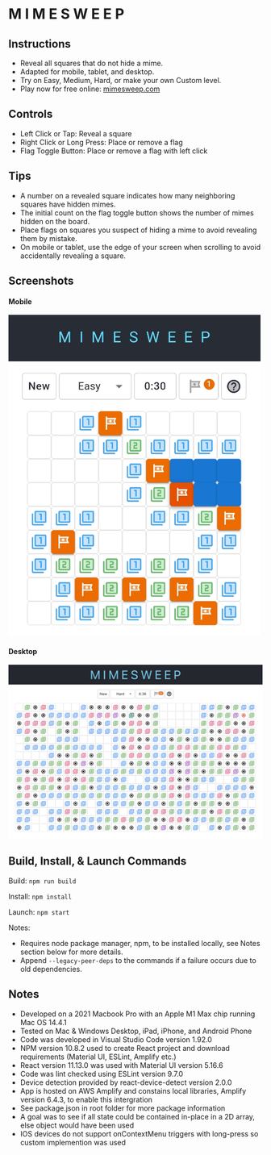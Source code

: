 # M I M E S W E E P
## Instructions
  * Reveal all squares that do not hide a mime. 
  * Adapted for mobile, tablet, and desktop. 
  * Try on Easy, Medium, Hard, or make your own Custom level.
  * Play now for free online: [mimesweep.com](https://www.mimesweep.com/)

## Controls
  * Left Click or Tap: Reveal a square
  * Right Click or Long Press: Place or remove a flag
  * Flag Toggle Button: Place or remove a flag with left click

## Tips
  * A number on a revealed square indicates how many neighboring squares have hidden mimes.
  * The initial count on the flag toggle button shows the number of mimes hidden on the board.
  * Place flags on squares you suspect of hiding a mime to avoid revealing them by mistake.
  * On mobile or tablet, use the edge of your screen when scrolling to avoid accidentally revealing a square.

## Screenshots

#### Mobile
<img width="500" alt="Mobile Screenshot" src="mimesWeep/src/resources/images/mobileScreenshot.jpg">

#### Desktop
<img width="1103" alt="Desktop Screenshot" src="mimesWeep/src/resources/images/desktopScreenshot.png">

## Build, Install, & Launch Commands

Build: `npm run build`

Install: `npm install`

Launch: `npm start`

Notes: 
  * Requires node package manager, npm, to be installed locally, see Notes section below for more details.
  * Append `--legacy-peer-deps` to the commands if a failure occurs due to old dependencies.

## Notes
* Developed on a 2021 Macbook Pro with an Apple M1 Max chip running Mac OS 14.4.1
* Tested on Mac & Windows Desktop, iPad, iPhone, and Android Phone
* Code was developed in Visual Studio Code version 1.92.0
* NPM version 10.8.2 used to create React project and download requirements (Material UI, ESLint, Amplify etc.)
* React version 11.13.0 was used with Material UI version 5.16.6
* Code was lint checked using ESLint version 9.7.0
* Device detection provided by react-device-detect version 2.0.0
* App is hosted on AWS Amplify and constains local libraries, Amplify version 6.4.3, to enable this intergration
* See package.json in root folder for more package information
* A goal was to see if all state could be contained in-place in a 2D array, else object would have been used
* IOS devices do not support onContextMenu triggers with long-press so custom implemention was used
